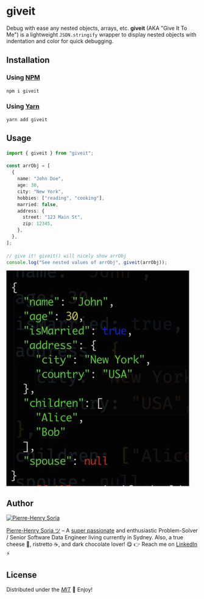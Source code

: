 # giveit 

Debug with ease any nested objects, arrays, etc. **giveit** (AKA "Give It To Me") is a lightweight `JSON.stringify` wrapper to display nested objects with indentation and color for quick debugging.

## Installation

### Using [NPM](https://www.npmjs.com/package/giveit)

```console
npm i giveit
```

### Using [Yarn](https://yarnpkg.com/package/giveit)

```console
yarn add giveit
```

## Usage

```typescript
import { giveit } from "giveit";

const arrObj = [
  {
    name: "John Doe",
    age: 30,
    city: "New York",
    hobbies: ["reading", "cooking"],
    married: false,
    address: {
      street: "123 Main St",
      zip: 12345,
    },
  },
];

// give it! giveit() will nicely show arrObj
console.log("See nested values of arrObj", giveit(arrObj));
```

![Example of showing nested objects](example-giveit-output.png)

## Author

[![Pierre-Henry Soria](https://s.gravatar.com/avatar/a210fe61253c43c869d71eaed0e90149?s=200)](https://ph7.me "Pierre-Henry Soria - Software Data Engineer")

[Pierre-Henry Soria ツ](https://ph7.me) – A [super passionate](https://github.com/pH-7) and enthusiastic Problem-Solver / Senior Software Data Engineer living currently in Sydney. Also, a true cheese 🧀, ristretto ☕️, and dark chocolate lover! 😋 👉 Reach me on [LinkedIn](https://www.linkedin.com/in/ph7enry/) ⚡️

## License

Distributed under the _[MIT](https://opensource.org/licenses/MIT)_ 🎉 Enjoy!
